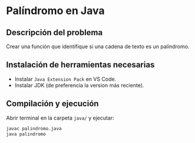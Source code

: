# Palíndromo en Java

## Descripción del problema

Crear una función que identifique si una cadena de texto es un palíndromo.

## Instalación de herramientas necesarias

- Instalar `Java Extension Pack` en VS Code.
- Instalar JDK (de preferencia la version más reciente).

## Compilación y ejecución

Abrir terminal en la carpeta `java/` y ejecutar:

```bash
javac palindromo.java
java palindromo
